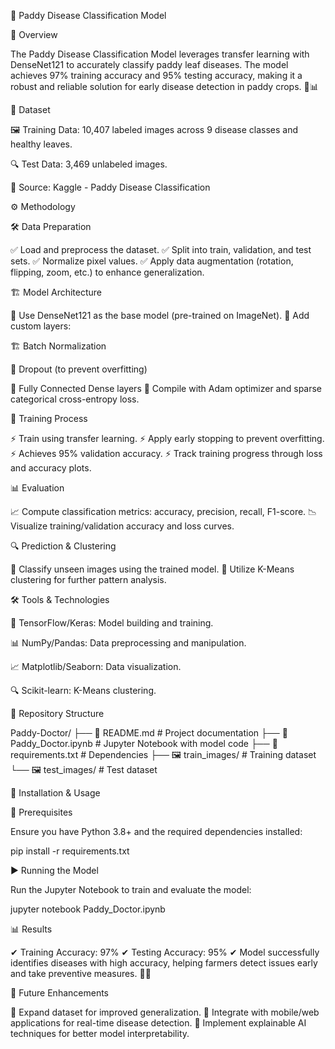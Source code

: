🌾 Paddy Disease Classification Model

📌 Overview

The Paddy Disease Classification Model leverages transfer learning with DenseNet121 to accurately classify paddy leaf diseases. The model achieves 97% training accuracy and 95% testing accuracy, making it a robust and reliable solution for early disease detection in paddy crops. 🌱📊

📂 Dataset

🖼 Training Data: 10,407 labeled images across 9 disease classes and healthy leaves.

🔍 Test Data: 3,469 unlabeled images.

📌 Source: Kaggle - Paddy Disease Classification

⚙️ Methodology

🛠 Data Preparation

✅ Load and preprocess the dataset.
✅ Split into train, validation, and test sets.
✅ Normalize pixel values.
✅ Apply data augmentation (rotation, flipping, zoom, etc.) to enhance generalization.

🏗 Model Architecture

🔹 Use DenseNet121 as the base model (pre-trained on ImageNet).
🔹 Add custom layers:

🏗 Batch Normalization

🛑 Dropout (to prevent overfitting)

🔢 Fully Connected Dense layers
🔹 Compile with Adam optimizer and sparse categorical cross-entropy loss.

🚀 Training Process

⚡ Train using transfer learning.
⚡ Apply early stopping to prevent overfitting.
⚡ Achieves 95% validation accuracy.
⚡ Track training progress through loss and accuracy plots.

📊 Evaluation

📈 Compute classification metrics: accuracy, precision, recall, F1-score.
📉 Visualize training/validation accuracy and loss curves.

🔍 Prediction & Clustering

🤖 Classify unseen images using the trained model.
📌 Utilize K-Means clustering for further pattern analysis.

🛠 Tools & Technologies

🧠 TensorFlow/Keras: Model building and training.

📊 NumPy/Pandas: Data preprocessing and manipulation.

📈 Matplotlib/Seaborn: Data visualization.

🔍 Scikit-learn: K-Means clustering.

📁 Repository Structure

Paddy-Doctor/
├── 📜 README.md                # Project documentation
├── 📓 Paddy_Doctor.ipynb       # Jupyter Notebook with model code
├── 📄 requirements.txt         # Dependencies
├── 🖼 train_images/            # Training dataset
└── 🖼 test_images/             # Test dataset

🔧 Installation & Usage

📌 Prerequisites

Ensure you have Python 3.8+ and the required dependencies installed:

pip install -r requirements.txt

▶️ Running the Model

Run the Jupyter Notebook to train and evaluate the model:

jupyter notebook Paddy_Doctor.ipynb

📊 Results

✔ Training Accuracy: 97%
✔ Testing Accuracy: 95%
✔ Model successfully identifies diseases with high accuracy, helping farmers detect issues early and take preventive measures. 🌱💡

🚀 Future Enhancements

🔹 Expand dataset for improved generalization.
🔹 Integrate with mobile/web applications for real-time disease detection.
🔹 Implement explainable AI techniques for better model interpretability.

